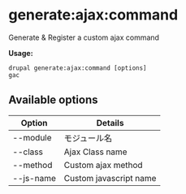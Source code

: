 # generate:ajax:command
Generate & Register a custom ajax command

**Usage:**
```
drupal generate:ajax:command [options]
gac
```

## Available options
Option | Details
-------|-------------
--module | モジュール名
--class | Ajax Class name
--method | Custom ajax method
--js-name | Custom javascript name

